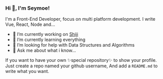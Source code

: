 ### Hi 👋, I'm Seymoe! 

I'm a Front-End Developer, focus on multi platform development. I write Vue, React, Node and...

- 🔭 I’m currently working on [Shiji](https://www.shijigroup.com/)
- 🌱 I’m currently learning everything
- 🤔 I’m looking for help with Data Structures and Algorithms
- 💬 Ask me about what i know...

If you want to have your own ✨special repository✨ to show your profile. Just create a repo named your github username, And add a `README.md` to write what you want.
